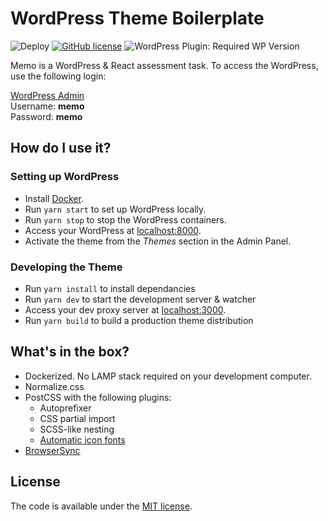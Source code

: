 # WordPress Theme Boilerplate
![Deploy](https://github.com/magn3tic/is3/workflows/Deploy/badge.svg)
[![GitHub license](https://img.shields.io/github/license/codilation/wordpress-theme-boilerplate)](https://github.com/codiltion/wordpress-theme-boilerplate/blob/master/LICENSE)
![WordPress Plugin: Required WP Version](https://img.shields.io/wordpress/plugin/wp-version/gutenberg)

Memo is a WordPress & React assessment task. To access the WordPress, use the following login:

[WordPress Admin](http://memo.sebastianopperman.com/wp-admin)<br />
Username: **memo**<br />
Password: **memo**

## How do I use it?

### Setting up WordPress

- Install [Docker](https://www.docker.com/products/docker-desktop).
- Run `yarn start` to set up WordPress locally.
- Run `yarn stop` to stop the WordPress containers.
- Access your WordPress at [localhost:8000](http://localhost:8000).
- Activate the theme from the *Themes* section in the Admin Panel.

### Developing the Theme
- Run `yarn install` to install dependancies
- Run `yarn dev` to start the development server & watcher
- Access your dev proxy server at [localhost:3000](http://localhost:3000).
- Run `yarn build` to build a production theme distribution

## What's in the box?

- Dockerized. No LAMP stack required on your development computer.
- Normalize.css
- PostCSS with the following plugins:
    - Autoprefixer
    - CSS partial import
    - SCSS-like nesting
    - [Automatic icon fonts](https://www.npmjs.com/package/iconfont-webpack-plugin)
- [BrowserSync](https://www.browsersync.io/)


## License

The code is available under the [MIT license](LICENSE.txt).
